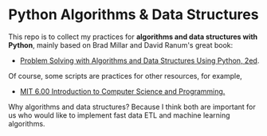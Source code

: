 # Python Algorithms & Data Structures

This repo is to collect my practices for **algorithms and data structures with Python**, mainly based on Brad Millar and David Ranum's great book: 

- [Problem Solving with Algorithms and Data Structures Using Python, 2ed](http://interactivepython.org/runestone/static/pythonds/index.html). 

Of course, some scripts are practices for other resources, for example, 

- [MIT 6.00 Introduction to Computer Science and Programming.](http://ocw.mit.edu/6-00F08) 

Why algorithms and data structures? Because I think both are important for us who would like to implement fast data ETL and machine learning algorithms.
